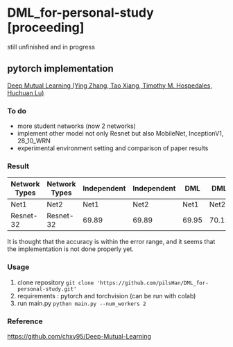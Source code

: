 # DML_for-personal-study **[proceeding]**
still unfinished and in progress
## pytorch implementation    
[Deep Mutual Learning (Ying Zhang, Tao Xiang, Timothy M. Hospedales, Huchuan Lu)](https://arxiv.org/pdf/1706.00384.pdf)   

### To do
- more student networks (now 2 networks)   
- implement other model not only Resnet but also MobileNet, InceptionV1, 28_10_WRN
- experimental environment setting and comparison of paper results

### Result
|Network Types|Network Types|Independent|Independent|DML|DML|
|----|----|----|----|----|----|
|Net1|Net2|Net1|Net2|Net1|Net2|
|Resnet-32|Resnet-32|69.89|69.89|69.95|70.11|

It is thought that the accuracy is within the error range, and it seems that the implementation is not done properly yet.

### Usage
1. clone repository `git clone 'https://github.com/pilsHan/DML_for-personal-study.git'`
2. requirements : pytorch and torchvision (can be run with colab)
3. run main.py `python main.py --num_workers 2`

### Reference  
https://github.com/chxy95/Deep-Mutual-Learning
